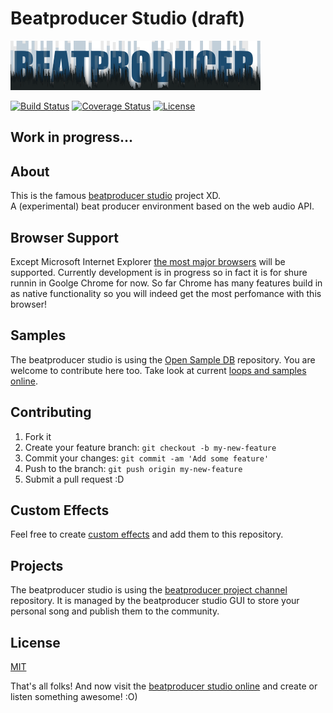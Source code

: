 # Beatproducer Studio (draft)
[![logo](/src/logo_small.png)](https://s-a.github.io/beatproducer/studio/)  


[![Build Status](http://img.shields.io/travis/s-a/beatproducer.svg?style=flat-square)](https://travis-ci.org/s-a/beatproducer)
[![Coverage Status](http://img.shields.io/coveralls/s-a/beatproducer.svg?style=flat-square)](https://coveralls.io/r/s-a/beatproducer?branch=master)
[![License](http://img.shields.io/badge/license-MIT-brightgreen.svg?style=flat-square)](http://s-a.mit-license.org/)


## Work in progress...

## About
This is the famous [beatproducer studio](https://s-a.github.io/beatproducer/studio/) project XD.  
A (experimental) beat producer environment based on the web audio API.  

## Browser Support
Except Microsoft Internet Explorer [the most major browsers](http://caniuse.com/#search=Web%20Audio%20API) will be supported. Currently development is in progress so in fact it is for shure runnin in Goolge Chrome for now. So far Chrome has many features build in as native functionality so you will indeed get the most perfomance with this browser!  

## Samples
The beatproducer studio is using the [Open Sample DB](https://github.com/s-a/sample-db) repository. You are welcome to contribute here too. Take look at current [loops and samples online](https://s-a.github.io/sample-db/).

## Contributing

1. Fork it
2. Create your feature branch: `git checkout -b my-new-feature`
3. Commit your changes: `git commit -am 'Add some feature'`
4. Push to the branch: `git push origin my-new-feature`
5. Submit a pull request :D

## Custom Effects
Feel free to create [custom effects](efx-addons-spec.MD) and add them to this repository.  

## Projects
The beatproducer studio is using the [beatproducer project channel](https://github.com/s-a/beatproducer-projects) repository. It is managed by the beatproducer studio GUI to store your personal song and publish them to the community.


## License
[MIT](http://s-a.mit-license.org/)

That's all folks! And now visit the [beatproducer studio online](https://s-a.github.io/beatproducer/studio/) and create or listen something awesome! :O)